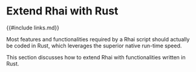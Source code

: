 Extend Rhai with Rust
====================

{{#include links.md}}

Most features and functionalities required by a Rhai script should actually be coded in Rust,
which leverages the superior native run-time speed.

This section discusses how to extend Rhai with functionalities written in Rust.
